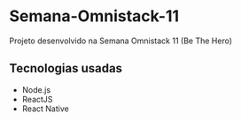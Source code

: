 # Semana-Omnistack-11
Projeto desenvolvido na Semana Omnistack 11 (Be The Hero)
## Tecnologias usadas
- Node.js
- ReactJS
- React Native
